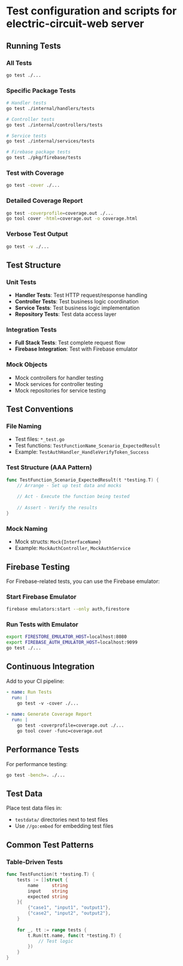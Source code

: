 # Test configuration and scripts for electric-circuit-web server

## Running Tests

### All Tests
```bash
go test ./...
```

### Specific Package Tests
```bash
# Handler tests
go test ./internal/handlers/tests

# Controller tests  
go test ./internal/controllers/tests

# Service tests
go test ./internal/services/tests

# Firebase package tests
go test ./pkg/firebase/tests
```

### Test with Coverage
```bash
go test -cover ./...
```

### Detailed Coverage Report
```bash
go test -coverprofile=coverage.out ./...
go tool cover -html=coverage.out -o coverage.html
```

### Verbose Test Output
```bash
go test -v ./...
```

## Test Structure

### Unit Tests
- **Handler Tests**: Test HTTP request/response handling
- **Controller Tests**: Test business logic coordination
- **Service Tests**: Test business logic implementation
- **Repository Tests**: Test data access layer

### Integration Tests
- **Full Stack Tests**: Test complete request flow
- **Firebase Integration**: Test with Firebase emulator

### Mock Objects
- Mock controllers for handler testing
- Mock services for controller testing
- Mock repositories for service testing

## Test Conventions

### File Naming
- Test files: `*_test.go`
- Test functions: `TestFunctionName_Scenario_ExpectedResult`
- Example: `TestAuthHandler_HandleVerifyToken_Success`

### Test Structure (AAA Pattern)
```go
func TestFunction_Scenario_ExpectedResult(t *testing.T) {
    // Arrange - Set up test data and mocks
    
    // Act - Execute the function being tested
    
    // Assert - Verify the results
}
```

### Mock Naming
- Mock structs: `Mock{InterfaceName}`
- Example: `MockAuthController`, `MockAuthService`

## Firebase Testing

For Firebase-related tests, you can use the Firebase emulator:

### Start Firebase Emulator
```bash
firebase emulators:start --only auth,firestore
```

### Run Tests with Emulator
```bash
export FIRESTORE_EMULATOR_HOST=localhost:8080
export FIREBASE_AUTH_EMULATOR_HOST=localhost:9099
go test ./...
```

## Continuous Integration

Add to your CI pipeline:
```yaml
- name: Run Tests
  run: |
    go test -v -cover ./...
    
- name: Generate Coverage Report
  run: |
    go test -coverprofile=coverage.out ./...
    go tool cover -func=coverage.out
```

## Performance Tests

For performance testing:
```bash
go test -bench=. ./...
```

## Test Data

Place test data files in:
- `testdata/` directories next to test files
- Use `//go:embed` for embedding test files

## Common Test Patterns

### Table-Driven Tests
```go
func TestFunction(t *testing.T) {
    tests := []struct {
        name     string
        input    string
        expected string
    }{
        {"case1", "input1", "output1"},
        {"case2", "input2", "output2"},
    }
    
    for _, tt := range tests {
        t.Run(tt.name, func(t *testing.T) {
            // Test logic
        })
    }
}
```